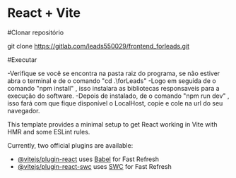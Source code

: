 # React + Vite

#Clonar repositório

git clone https://gitlab.com/leads550029/frontend_forleads.git

#Executar

-Verifique se você se encontra na pasta raiz do programa, se não estiver abra o terminal e de o comando "cd .\forLeads\"
-Logo em seguida de o comando "npm install" , isso instalara as bibliotecas responsaveis para a execução do software.
-Depois de instalado, de o comando "npm run dev" , isso fará com que fique disponível o LocalHost, copie e cole na url do seu navegador.

This template provides a minimal setup to get React working in Vite with HMR and some ESLint rules.

Currently, two official plugins are available:

- [@vitejs/plugin-react](https://github.com/vitejs/vite-plugin-react/blob/main/packages/plugin-react/README.md) uses [Babel](https://babeljs.io/) for Fast Refresh
- [@vitejs/plugin-react-swc](https://github.com/vitejs/vite-plugin-react-swc) uses [SWC](https://swc.rs/) for Fast Refresh

